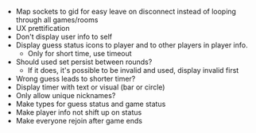 - Map sockets to gid for easy leave on disconnect instead of looping through all games/rooms
- UX prettification
- Don't display user info to self
- Display guess status icons to player and to other players in player info. 
    - Only for short time, use timeout
- Should used set persist between rounds?
    - If it does, it's possible to be invalid and used, display invalid first
- Wrong guess leads to shorter timer?
- Display timer with text or visual (bar or circle)
- Only allow unique nicknames?
- Make types for guess status and game status
- Make player info not shift up on status
- Make everyone rejoin after game ends

